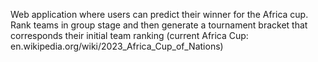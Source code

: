 Web application where users can predict their winner for the Africa cup. Rank teams in group stage and then generate a tournament bracket that corresponds their initial team ranking (current Africa Cup: en.wikipedia.org/wiki/2023_Africa_Cup_of_Nations)
